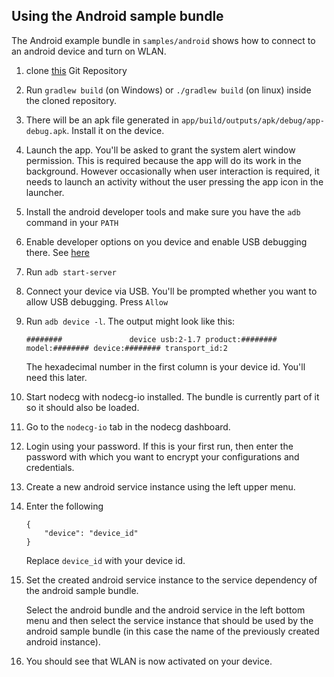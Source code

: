 ## Using the Android sample bundle

The Android example bundle in `samples/android` shows how to connect to an android device and turn on WLAN.

1. clone [this](https://github.com/noeppi-noeppi/nodecg-io-android) Git Repository

2. Run `gradlew build` (on Windows) or `./gradlew build` (on linux) inside the cloned repository.

3. There will be an apk file generated in `app/build/outputs/apk/debug/app-debug.apk`. Install it on the device.

4. Launch the app. You'll be asked to grant the system alert window permission. This is required because the app will do its work in the background. However occasionally when user interaction is required, it needs to launch an activity without the user pressing the app icon in the launcher.

5. Install the android developer tools and make sure you have the `adb` command in your `PATH`

6. Enable developer options on you device and enable USB debugging there. See [here](https://developer.android.com/studio/debug/dev-options)

7. Run `adb start-server`

8. Connect your device via USB. You'll be prompted whether you want to allow USB debugging. Press `Allow`

9. Run `adb device -l`. The output might look like this:

   ```
   ########               device usb:2-1.7 product:######## model:######## device:######## transport_id:2
   ```
   
   The hexadecimal number in the first column is your device id. You'll need this later.

10. Start nodecg with nodecg-io installed. The bundle is currently part of it so it should also be loaded.

11. Go to the `nodecg-io` tab in the nodecg dashboard.

12. Login using your password. If this is your first run, then enter the password with which you want to encrypt your configurations and credentials.

13. Create a new android service instance using the left upper menu.

14. Enter the following

    ```
    {
        "device": "device_id"
    }
    ```

    Replace `device_id` with your device id.

15. Set the created android service instance to the service dependency of the android sample bundle.

    Select the android bundle and the android service in the left bottom menu and then select the service instance that should be used by the android sample bundle (in this case the name of the previously created android instance).

16. You should see that WLAN is now activated on your device.
